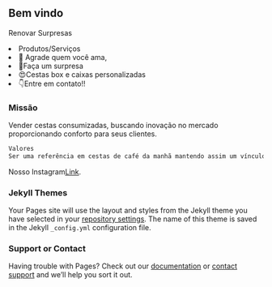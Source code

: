 ## Bem vindo 

<p>Renovar Surpresas</p>
<li>Produtos/Serviços</li>
<li>💖 Agrade quem você ama,</li>
<li>🤗Faça um surpresa</li>
<li>😍Cestas box e caixas personalizadas</li>
<li>👇Entre em contato!!</li>

### Missão

Vender cestas consumizadas, buscando inovação no mercado proporcionando conforto para seus clientes.

```markdown
Valores
Ser uma referência em cestas de café da manhã mantendo assim um vínculo com qualidade de vida e de pessoas.
```

Nosso Instagram[Link](https://www.instagram.com/renovar.surpresas/).

### Jekyll Themes

Your Pages site will use the layout and styles from the Jekyll theme you have selected in your [repository settings](https://github.com/RenovarSurpresas/site/settings/pages). The name of this theme is saved in the Jekyll `_config.yml` configuration file.

### Support or Contact

Having trouble with Pages? Check out our [documentation](https://docs.github.com/categories/github-pages-basics/) or [contact support](https://support.github.com/contact) and we’ll help you sort it out.
